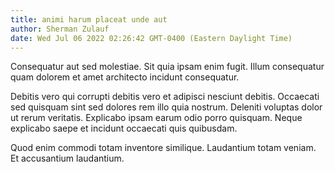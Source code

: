 ```yaml
---
title: animi harum placeat unde aut
author: Sherman Zulauf
date: Wed Jul 06 2022 02:26:42 GMT-0400 (Eastern Daylight Time)
---
```

Consequatur aut sed molestiae. Sit quia ipsam enim fugit. Illum consequatur quam dolorem et amet architecto incidunt consequatur.

 Debitis vero qui corrupti debitis vero et adipisci nesciunt debitis. Occaecati sed quisquam sint sed dolores rem illo quia nostrum. Deleniti voluptas dolor ut rerum veritatis. Explicabo ipsam earum odio porro quisquam. Neque explicabo saepe et incidunt occaecati quis quibusdam.

 Quod enim commodi totam inventore similique. Laudantium totam veniam. Et accusantium laudantium.